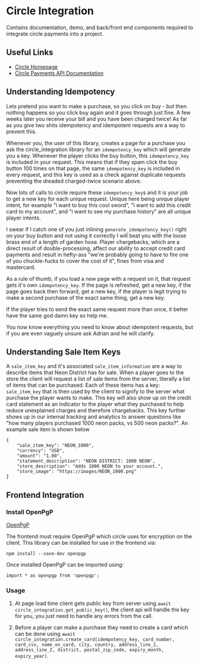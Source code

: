 # Circle Integration
Contains documentation, demo, and back/front end components required to integrate circle payments into a project.

## Useful Links

+ [Circle Homepage](https://www.circle.com/en/)
+ [Circle Payments API Documentation](https://developers.circle.com/docs/accept-card-payments-online)


## Understanding Idempotency

Lets pretend you want to make a purchase, so you click on buy - but then nothing happens so you click buy again and it goes through just fine. A few weeks later you receive your bill and you have been charged twice! As far as you give two shits idempotency and idempotent requests are a way to prevent this.

Whenever you, the user of this library, creates a page for a purchase you ask the circle_integration library for an `idempotency_key` which will generate you a key. Whenever the player clicks the buy button, this `idempotency_key` is included in your request. This means that if they spam click the buy button 100 times on that page, the same `idempotency_key` is included in every request, and this key is used as a check against duplicate requests preventing the dreaded charged-twice scenario above.

Now lots of calls to circle require these `idempotency_key`s and it is your job to get a new key for each unique request. Unique here being unique player intent, for example "i want to buy this cool sword", "i want to add this credit card to my account", and "i want to see my purchase history" are all unique player intents.

I swear if I catch one of you just inlining `generate_idempotency_key()` right on your buy button and not using it correctly I will beat you with the loose brass end of a length of garden hose. Player chargebacks, which are a direct result of double-processing, affect our ability to accept credit card payments and result in hefty-ass "we're probably going to have to fire one of you chuckle-fucks to cover the cost of it", fines from visa and mastercard.

As a rule of thumb, if you load a new page with a request on it, that request gets it's own `idempotency_key`. If the page is refreshed, get a new key, if the page goes back then forward, get a new key, if the player is legit trying to make a second purchase of the exact same thing, get a new key. 

If the player tries to send the exact same request more than once, it better have the same god damn key so help me.

You now know everything you need to know about idempotent requests, but if you are even vaguely unsure ask Adrian and he will clarify.

## Understanding Sale Item Keys

A `sale_item_key` and it's associated `sale_item_information` are a way to describe items that Neon District has for sale. When a player goes to the store the client will request a list of sale items from the server, literally a list of items that can be purchased. Each of these items has a key: `sale_item_key` that is then used by the client to signify to the server what purchase the player wants to make. This key will also show up on the credit card statement as an indicator to the player what they purchased to help reduce unexplained charges and therefore chargebacks. This key further shows up in our internal tracking and analytics to answer questions like "how many players purchased 1000 neon packs, vs 500 neon packs?". An example sale item is shown below

```
{
    "sale_item_key": "NEON_1000",
    "currency": "USD",
    "amount": "1.00",
    "statement_description": "NEON DISTRICT: 1000 NEON",
    "store_description": "Adds 1000 NEON to your account.",
    "store_image": "https://images/NEON_1000.png"
}
```

## Frontend Integration

### Install OpenPgP

[OpenPgP](https://github.com/openpgpjs/openpgpjs)

The frontend must require OpenPgP which circle uses for encryption on the client. This library can be installed for use in the frontend via:

`npm install --save-dev openpgp`

Once installed OpenPgP can be imported using:

`import * as openpgp from 'openpgp';`

### Usage

1. At page load time client gets public key from server using `await circle_integration.get_public_key()`, the client api will handle the key for you, you just need to handle any errors from the call.

1. Before a player can make a purchase they need to create a card which can be done using `await circle_integration.create_card(idempotency_key, card_number, card_cvv, name_on_card, city, country, address_line_1, address_line_2, district, postal_zip_code, expiry_month, expiry_year)`.